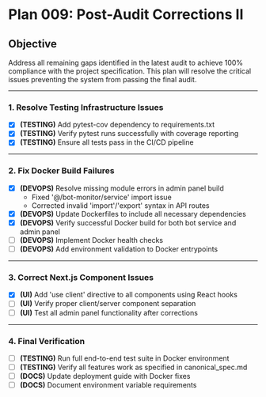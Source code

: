 # Plan 009: Post-Audit Corrections II

## Objective
Address all remaining gaps identified in the latest audit to achieve 100% compliance with the project specification. This plan will resolve the critical issues preventing the system from passing the final audit.

---

### 1. Resolve Testing Infrastructure Issues

- [x] **(TESTING)** Add pytest-cov dependency to requirements.txt
- [x] **(TESTING)** Verify pytest runs successfully with coverage reporting
- [x] **(TESTING)** Ensure all tests pass in the CI/CD pipeline

---

### 2. Fix Docker Build Failures

- [x] **(DEVOPS)** Resolve missing module errors in admin panel build
  - Fixed '@/bot-monitor/service' import issue
  - Corrected invalid 'import'/'export' syntax in API routes
- [x] **(DEVOPS)** Update Dockerfiles to include all necessary dependencies
- [x] **(DEVOPS)** Verify successful Docker build for both bot service and admin panel
- [ ] **(DEVOPS)** Implement Docker health checks
- [ ] **(DEVOPS)** Add environment validation to Docker entrypoints

---

### 3. Correct Next.js Component Issues

- [x] **(UI)** Add 'use client' directive to all components using React hooks
- [ ] **(UI)** Verify proper client/server component separation
- [ ] **(UI)** Test all admin panel functionality after corrections

---

### 4. Final Verification

- [ ] **(TESTING)** Run full end-to-end test suite in Docker environment
- [ ] **(TESTING)** Verify all features work as specified in canonical_spec.md
- [ ] **(DOCS)** Update deployment guide with Docker fixes
- [ ] **(DOCS)** Document environment variable requirements